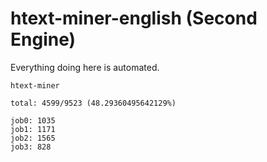# htext-miner-english (Second Engine)

Everything doing here is automated.

```
htext-miner

total: 4599/9523 (48.29360495642129%)

job0: 1035
job1: 1171
job2: 1565
job3: 828
```